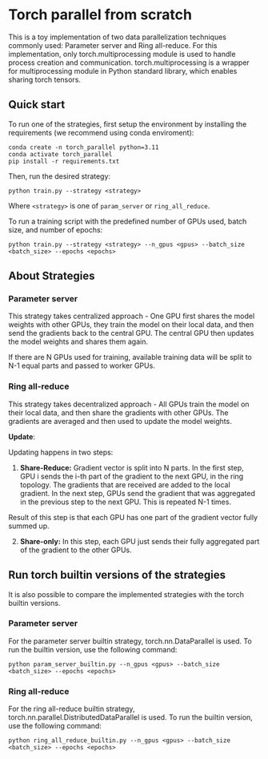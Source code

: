 # Torch parallel from scratch

This is a toy implementation of two data parallelization techniques commonly used: Parameter server and Ring all-reduce. For this implementation, only torch.multiprocessing module is used to handle process creation and communication. torch.multiprocessing is a wrapper for multiprocessing module in Python standard library, which enables sharing torch tensors.

## Quick start

To run one of the strategies, first setup the environment by installing the requirements (we recommend using conda enviroment):

```
conda create -n torch_parallel python=3.11
conda activate torch_parallel
pip install -r requirements.txt
```

Then, run the desired strategy:

```
python train.py --strategy <strategy>
```

Where `<strategy>` is one of `param_server` or `ring_all_reduce`.

To run a training script with the predefined number of GPUs used, batch size, and number of epochs:

```
python train.py --strategy <strategy> --n_gpus <gpus> --batch_size <batch_size> --epochs <epochs>
```

## About Strategies

### Parameter server

This strategy takes centralized approach - One GPU first shares the model weights with other GPUs, they train the model on their local data, and then send the gradients back to the central GPU. The central GPU then updates the model weights and shares them again.

If there are N GPUs used for training, available training data will be split to N-1 equal parts and passed to worker GPUs.

### Ring all-reduce

This strategy takes decentralized approach - All GPUs train the model on their local data, and then share the gradients with other GPUs. The gradients are averaged and then used to update the model weights.

**Update**:

Updating happens in two steps:

1. **Share-Reduce:** Gradient vector is split into N parts. In the first step, GPU i sends the i-th part of the gradient to the next GPU, in the ring topology. The gradients that are received are added to the local gradient.
In the next step, GPUs send the gradient that was aggregated in the previous step to the next GPU. This is repeated N-1 times.

Result of this step is that each GPU has one part of the gradient vector fully summed up.

2. **Share-only:** In this step, each GPU just sends their fully aggregated part of the gradient to the other GPUs.



## Run torch builtin versions of the strategies

It is also possible to compare the implemented strategies with the torch builtin versions.

### Parameter server

For the parameter server builtin strategy, torch.nn.DataParallel is used. To run the builtin version, use the following command:

```
python param_server_builtin.py --n_gpus <gpus> --batch_size <batch_size> --epochs <epochs>
```

### Ring all-reduce

For the ring all-reduce builtin strategy, torch.nn.parallel.DistributedDataParallel is used. To run the builtin version, use the following command:

```
python ring_all_reduce_builtin.py --n_gpus <gpus> --batch_size <batch_size> --epochs <epochs>
```


